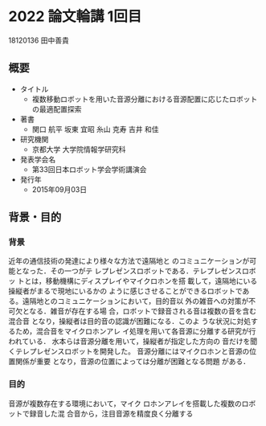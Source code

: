# 2022 論文輪講 1回目

18120136 田中善貴

## 概要
- タイトル
    - 複数移動ロボットを用いた音源分離における音源配置に応じたロボットの最適配置探索
- 著書 
    - 関口 航平 坂東 宜昭 糸山 克寿 吉井 和佳
- 研究機関
    - 京都大学 大学院情報学研究科
- 発表学会名
    - 第33回日本ロボット学会学術講演会
- 発行年
    - 2015年09月03日 

## 背景・目的

### 背景

近年の通信技術の発達により様々な方法で遠隔地と
のコミュニケーションが可能となった．その一つがテ
レプレゼンスロボットである．テレプレゼンスロボッ
トとは，移動機構にディスプレイやマイクロホンを搭
載して，遠隔地にいる操縦者がまるで現地にいるかの
ように感じさせることができるロボットである。遠隔地とのコミュニケーションにおいて，目的音以
外の雑音への対策が不可欠となる．雑音が存在する場
合，ロボットで録音される音は複数の音を含む混合音
となり，操縦者は目的音の認識が困難になる．このよ
うな状況に対処するため，混合音をマイクロホンアレ
イ処理を用いて各音源に分離する研究が行われている．
水本らは音源分離を用いて，操縦者が指定した方向の
音だけを聞くテレプレゼンスロボットを開発した。
音源分離にはマイクロホンと音源の位置関係が重要
となり，音源の位置によっては分離が困難となる問題
がある．

### 目的

音源が複数存在する環境において，マイク
ロホンアレイを搭載した複数のロボットで録音した混
合音から，注目音源を精度良く分離する